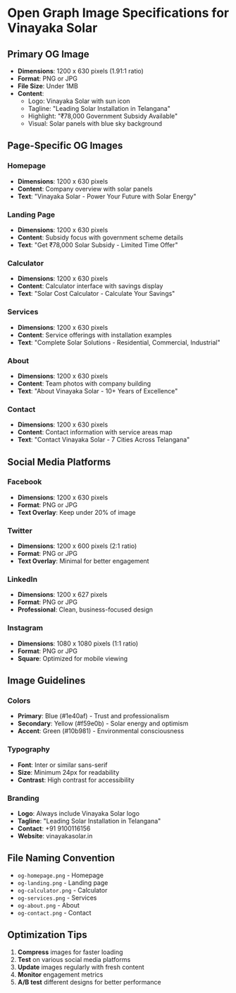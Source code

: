 # Open Graph Image Specifications for Vinayaka Solar

## Primary OG Image
- **Dimensions**: 1200 x 630 pixels (1.91:1 ratio)
- **Format**: PNG or JPG
- **File Size**: Under 1MB
- **Content**: 
  - Logo: Vinayaka Solar with sun icon
  - Tagline: "Leading Solar Installation in Telangana"
  - Highlight: "₹78,000 Government Subsidy Available"
  - Visual: Solar panels with blue sky background

## Page-Specific OG Images

### Homepage
- **Dimensions**: 1200 x 630 pixels
- **Content**: Company overview with solar panels
- **Text**: "Vinayaka Solar - Power Your Future with Solar Energy"

### Landing Page
- **Dimensions**: 1200 x 630 pixels
- **Content**: Subsidy focus with government scheme details
- **Text**: "Get ₹78,000 Solar Subsidy - Limited Time Offer"

### Calculator
- **Dimensions**: 1200 x 630 pixels
- **Content**: Calculator interface with savings display
- **Text**: "Solar Cost Calculator - Calculate Your Savings"

### Services
- **Dimensions**: 1200 x 630 pixels
- **Content**: Service offerings with installation examples
- **Text**: "Complete Solar Solutions - Residential, Commercial, Industrial"

### About
- **Dimensions**: 1200 x 630 pixels
- **Content**: Team photos with company building
- **Text**: "About Vinayaka Solar - 10+ Years of Excellence"

### Contact
- **Dimensions**: 1200 x 630 pixels
- **Content**: Contact information with service areas map
- **Text**: "Contact Vinayaka Solar - 7 Cities Across Telangana"

## Social Media Platforms

### Facebook
- **Dimensions**: 1200 x 630 pixels
- **Format**: PNG or JPG
- **Text Overlay**: Keep under 20% of image

### Twitter
- **Dimensions**: 1200 x 600 pixels (2:1 ratio)
- **Format**: PNG or JPG
- **Text Overlay**: Minimal for better engagement

### LinkedIn
- **Dimensions**: 1200 x 627 pixels
- **Format**: PNG or JPG
- **Professional**: Clean, business-focused design

### Instagram
- **Dimensions**: 1080 x 1080 pixels (1:1 ratio)
- **Format**: PNG or JPG
- **Square**: Optimized for mobile viewing

## Image Guidelines

### Colors
- **Primary**: Blue (#1e40af) - Trust and professionalism
- **Secondary**: Yellow (#f59e0b) - Solar energy and optimism
- **Accent**: Green (#10b981) - Environmental consciousness

### Typography
- **Font**: Inter or similar sans-serif
- **Size**: Minimum 24px for readability
- **Contrast**: High contrast for accessibility

### Branding
- **Logo**: Always include Vinayaka Solar logo
- **Tagline**: "Leading Solar Installation in Telangana"
- **Contact**: +91 9100116156
- **Website**: vinayakasolar.in

## File Naming Convention
- `og-homepage.png` - Homepage
- `og-landing.png` - Landing page
- `og-calculator.png` - Calculator
- `og-services.png` - Services
- `og-about.png` - About
- `og-contact.png` - Contact

## Optimization Tips
1. **Compress** images for faster loading
2. **Test** on various social media platforms
3. **Update** images regularly with fresh content
4. **Monitor** engagement metrics
5. **A/B test** different designs for better performance
